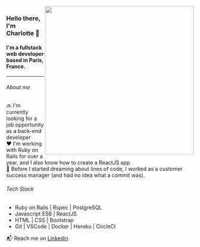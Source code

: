 
<img align="right" width="400"  src="https://media.giphy.com/media/wpoLqr5FT1sY0/giphy.gif">

### Hello there, I'm Charlotte 👋
#### I'm a fullstack web developer based in Paris, France.

---

###### About me
:soon: I'm currently looking for a job opportunity as a back-end developer  
:heart: I'm working with Ruby on Rails for over a year, and I also know how to create a ReactJS app  
:office: Before I started dreaming about lines of code, I worked as a customer success manager (and had no idea what a commit was).  

###### Tech Stack
+ Ruby on Rails | Rspec | PostgreSQL
+ Javascript ES6 | ReactJS
+ HTML | CSS | Bootstrap
+ Git | VSCode | Docker | Heroku | CircleCI

 :mailbox_with_mail: Reach me on <a href="https://www.linkedin.com/in/charlottefavier/">Linkedin</a>
